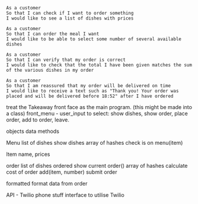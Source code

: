 ```
As a customer
So that I can check if I want to order something
I would like to see a list of dishes with prices

As a customer
So that I can order the meal I want
I would like to be able to select some number of several available dishes

As a customer
So that I can verify that my order is correct
I would like to check that the total I have been given matches the sum of the various dishes in my order

As a customer
So that I am reassured that my order will be delivered on time
I would like to receive a text such as "Thank you! Your order was placed and will be delivered before 18:52" after I have ordered
```

treat the Takeaway front face as the main program. (this might be made into a class)
front_menu - user_input to select: show dishes, show order, place order, add to order, leave.

objects         data                      methods

Menu            list of dishes            show dishes
                array of hashes           check is on menu(item)

Item            name, prices             

order           list of dishes ordered    show current order()
                array of hashes           calculate cost of order
                                          add(item, number)
                                          submit order

formatted                                 format data from order

API - Twilio    phone stuff               interface to utilise Twilio
